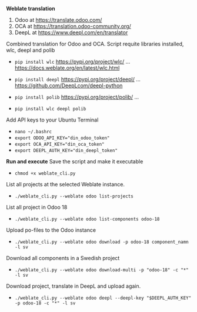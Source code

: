 **Weblate translation**

1. Odoo at https://translate.odoo.com/
2. OCA at https://translation.odoo-community.org/
3. DeepL at https://www.deepl.com/en/translator


Combined translation for Odoo and OCA.
Script requite libraries installed, wlc, deepl and polib
- `pip install wlc` https://pypi.org/project/wlc/ ... https://docs.weblate.org/en/latest/wlc.html
- `pip install deepl` https://pypi.org/project/deepl/ ... https://github.com/DeepLcom/deepl-python
- `pip install polib` https://pypi.org/project/polib/ ...
  
- `pip install wlc deepl polib`

Add API keys to your Ubuntu Terminal
- `nano ~/.bashrc`
- `export ODOO_API_KEY="din_odoo_token"`
- `export OCA_API_KEY="din_oca_token"`
- `export DEEPL_AUTH_KEY="din_deepl_token"`


**Run and execute**
Save the script and make it executable
- `chmod +x weblate_cli.py`

List all projects at the selected Weblate instance.
- `./weblate_cli.py --weblate odoo list-projects`

List all project in Odoo 18
- `./weblate_cli.py --weblate odoo list-components odoo-18`

Upload po-files to the Odoo instance
- `./weblate_cli.py --weblate odoo download -p odoo-18 component_namn -l sv`

Download all components in a Swedish project
- `./weblate_cli.py --weblate odoo download-multi -p "odoo-18" -c "*" -l sv`

Download project, translate in DeepL and upload again.
- `./weblate_cli.py --weblate odoo deepl --deepl-key "$DEEPL_AUTH_KEY" -p odoo-18 -c "*" -l sv`



